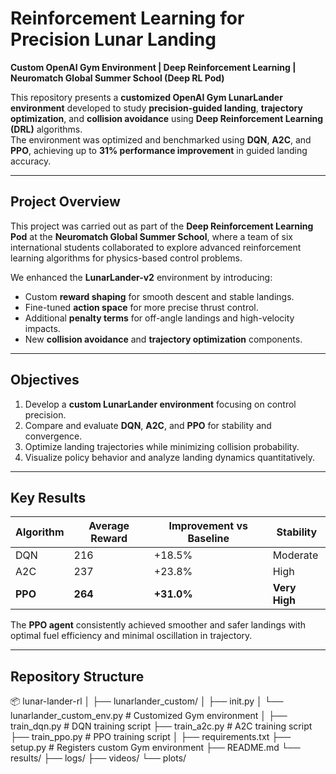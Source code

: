 #  Reinforcement Learning for Precision Lunar Landing

**Custom OpenAI Gym Environment | Deep Reinforcement Learning | Neuromatch Global Summer School (Deep RL Pod)**

This repository presents a **customized OpenAI Gym LunarLander environment** developed to study **precision-guided landing**, **trajectory optimization**, and **collision avoidance** using **Deep Reinforcement Learning (DRL)** algorithms.  
The environment was optimized and benchmarked using **DQN**, **A2C**, and **PPO**, achieving up to **31% performance improvement** in guided landing accuracy.

---

## Project Overview

This project was carried out as part of the **Deep Reinforcement Learning Pod** at the **Neuromatch Global Summer School**, where a team of six international students collaborated to explore advanced reinforcement learning algorithms for physics-based control problems.

We enhanced the **LunarLander-v2** environment by introducing:
- Custom **reward shaping** for smooth descent and stable landings.  
- Fine-tuned **action space** for more precise thrust control.  
- Additional **penalty terms** for off-angle landings and high-velocity impacts.  
- New **collision avoidance** and **trajectory optimization** components.

---

## Objectives

1. Develop a **custom LunarLander environment** focusing on control precision.  
2. Compare and evaluate **DQN**, **A2C**, and **PPO** for stability and convergence.  
3. Optimize landing trajectories while minimizing collision probability.  
4. Visualize policy behavior and analyze landing dynamics quantitatively.

---

##  Key Results

| Algorithm | Average Reward | Improvement vs Baseline | Stability |
|------------|----------------|--------------------------|------------|
| DQN        | 216            | +18.5%                   | Moderate   |
| A2C        | 237            | +23.8%                   | High       |
| **PPO**    | **264**        | **+31.0%**               | **Very High** |

The **PPO agent** consistently achieved smoother and safer landings with optimal fuel efficiency and minimal oscillation in trajectory.

---

## Repository Structure


📦 lunar-lander-rl
│
├── lunarlander_custom/
│ ├── init.py
│ └── lunarlander_custom_env.py # Customized Gym environment
│
├── train_dqn.py # DQN training script
├── train_a2c.py # A2C training script
├── train_ppo.py # PPO training script
│
├── requirements.txt
├── setup.py # Registers custom Gym environment
├── README.md
└── results/
├── logs/
├── videos/
└── plots/

